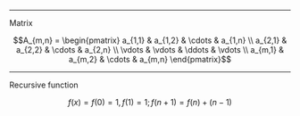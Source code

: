 

---

Matrix

```math
A_{m,n} = 
 \begin{pmatrix}
  a_{1,1} & a_{1,2} & \cdots & a_{1,n} \\
  a_{2,1} & a_{2,2} & \cdots & a_{2,n} \\
  \vdots  & \vdots  & \ddots & \vdots  \\
  a_{m,1} & a_{m,2} & \cdots & a_{m,n} 
 \end{pmatrix}
```


---

Recursive function

```math
f(x) = f(0)=1, f(1) = 1; f(n + 1) = f( n ) + (n - 1)
```
